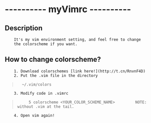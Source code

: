 # ---------- myVimrc ----------
##    Description
        It's my vim environment setting, and feel free to change
        the colorscheme if you want. 
##    How to change colorscheme?
        1. Download colorschemes [link here!](http://t.cn/RnvnF4D)
        2. Put the .vim file in the directory 
>       ~/.vim/colors
        3. Modify code in .vimrc 
>          5 colorscheme <YOUR_COLOR_SCHEME_NAME>         NOTE: without .vim at the tail.
        4. Open vim again!

